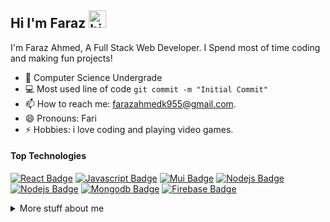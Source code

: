 ## Hi I'm Faraz <img src="https://user-images.githubusercontent.com/1303154/88677602-1635ba80-d120-11ea-84d8-d263ba5fc3c0.gif" width="28px" height="28px" alt="hi">

I'm Faraz Ahmed, A Full Stack Web Developer. I Spend most of time coding and making fun projects!

<!-- TODO: Add last video link -->

- 🔭 Computer Science Undergrade
- :computer: Most used line of code `git commit -m "Initial Commit"`
- 📫 How to reach me: farazahmedk955@gmail.com.
- 😄 Pronouns: Fari
- ⚡ Hobbies: i love coding and playing video games.

#### Top Technologies

<!-- TODO: Make technologies links takes you to repositories -->

[![React Badge](https://img.shields.io/badge/-React-61DBFB?style=for-the-badge&labelColor=black&logo=react&logoColor=61DBFB)](#) [![Javascript Badge](https://img.shields.io/badge/-Javascript-F0DB4F?style=for-the-badge&labelColor=black&logo=javascript&logoColor=F0DB4F)](#) [![Mui Badge](https://img.shields.io/badge/-MUI-007FFF?style=for-the-badge&labelColor=black&logo=mui&logoColor=ffffff)](#) [![Nodejs Badge](https://img.shields.io/badge/-Nodejs-3C873A?style=for-the-badge&labelColor=black&logo=node.js&logoColor=3C873A)](#) [![Nodejs Badge](https://img.shields.io/badge/-express-3C873A?style=for-the-badge&labelColor=black&logo=express&logoColor=3C873A)](#) [![Mongodb Badge](https://img.shields.io/badge/-Mongodb-589636?style=for-the-badge&labelColor=black&logo=mongodb&logoColor=589636)](#) [![Firebase Badge](https://img.shields.io/badge/-firebase-000000?style=for-the-badge&labelColor=808080&logo=firebase&logoColor=FFD700)](#)


<details>
<summary>
  More stuff about me
</summary>

<br >
i love reading coding blogs to keep myself up to date with the new technologies and trends, i work with frontend and backend technologies following mern stack, mostly i love doing backend stuff i find it fun, i love the Nodejs's event driven paradigm!
  
</br>
</br>

  <p>want to know more about me ?</p>
   <a href="https://www.hackerrank.com/farazahmedk955">4 Star Problem Solver On HackerRank</a>
   </br>
   <a href="https://leetcode.com/GeekkyCoder/">LeetCode Profile</a>
  </br>
    <a href="https://www.frontendmentor.io/profile/GeekkyCoder">Frontend Mentor Profile</a>
  </br>
  <a href="https://faraz-personal-portfolio.netlify.app/">portfolio</a>
  </br>
  <a href="https://www.linkedin.com/in/faraz-ahmed-27379a235/">linkedin</a>
  </br>
  <a href="https://twitter.com/potato_prgramer">twitter</a>
  </br>
  
</br>
</br>

#### Github Stats

![Ipenywis's github stats](https://github-readme-stats.vercel.app/api?username=GeekkyCoder&count_private=false&theme=tokyonight)

### Top Languages
[![Top Langs](https://github-readme-stats.vercel.app/api/top-langs/?username=GeekkyCoder)](https://github.com/GeekkyCoder/github-readme-stats)

</details>
